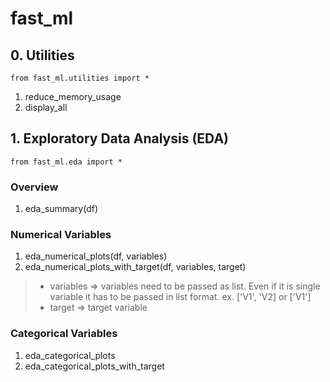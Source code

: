 # fast_ml
 
## 0. Utilities

`from fast_ml.utilities import *`
1. reduce_memory_usage
2. display_all

## 1. Exploratory Data Analysis (EDA)

`from fast_ml.eda import *`
### Overview
1. eda_summary(df)
### Numerical Variables
1. eda_numerical_plots(df, variables)
2. eda_numerical_plots_with_target(df, variables, target)
  > * variables => variables need to be passed as list. Even if it is single variable it has to be passed in list format. ex. ['V1', 'V2] or ['V1']
  > * target => target variable 
### Categorical Variables
1. eda_categorical_plots
2. eda_categorical_plots_with_target
